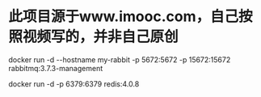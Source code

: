 
# 此项目源于www.imooc.com，自己按照视频写的，并非自己原创

docker run -d --hostname my-rabbit -p 5672:5672 -p 15672:15672 rabbitmq:3.7.3-management

docker run -d -p 6379:6379 redis:4.0.8